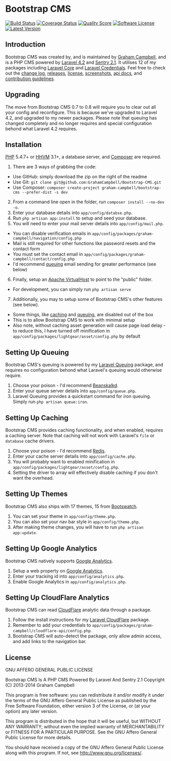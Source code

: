Bootstrap CMS
=============


[![Build Status](https://img.shields.io/travis/GrahamCampbell/Bootstrap-CMS/master.svg?style=flat)](https://travis-ci.org/GrahamCampbell/Bootstrap-CMS)
[![Coverage Status](https://img.shields.io/scrutinizer/coverage/g/GrahamCampbell/Bootstrap-CMS.svg?style=flat)](https://scrutinizer-ci.com/g/GrahamCampbell/Bootstrap-CMS/code-structure)
[![Quality Score](https://img.shields.io/scrutinizer/g/GrahamCampbell/Bootstrap-CMS.svg?style=flat)](https://scrutinizer-ci.com/g/GrahamCampbell/Bootstrap-CMS)
[![Software License](https://img.shields.io/badge/license-AGPL%203.0-brightgreen.svg?style=flat)](LICENSE.md)
[![Latest Version](https://img.shields.io/github/release/GrahamCampbell/Bootstrap-CMS.svg?style=flat)](https://github.com/GrahamCampbell/Bootstrap-CMS/releases)


## Introduction

Bootstrap CMS was created by, and is maintained by [Graham Campbell](https://github.com/GrahamCampbell), and is a PHP CMS powered by [Laravel 4.2](http://laravel.com) and [Sentry 2.1](https://cartalyst.com/manual/sentry). It utilises 12 of my packages including [Laravel Core](https://github.com/GrahamCampbell/Laravel-Core) and [Laravel Credentials](https://github.com/GrahamCampbell/Laravel-Credentials). Feel free to check out the [change log](CHANGELOG.md), [releases](https://github.com/GrahamCampbell/Bootstrap-CMS/releases), [license](LICENSE.md), [screenshots](SCREENSHOTS.md), [api docs](http://docs.grahamjcampbell.co.uk), and [contribution guidelines](CONTRIBUTING.md).


## Upgrading

The move from Bootstrap CMS 0.7 to 0.8 will require you to clear out all your config and reconfigure. This is because we've upgraded to Laravel 4.2, and upgraded to my newer packages. Please note that queuing has changed completely and no longer requires and special configuration behond what Laravel 4.2 requires.


## Installation

[PHP](https://php.net) 5.4.7+ or [HHVM](http://hhvm.com) 3.1+, a database server, and [Composer](https://getcomposer.org) are required.

1. There are 3 ways of grabbing the code:
  * Use GitHub: simply download the zip on the right of the readme
  * Use Git: `git clone git@github.com:GrahamCampbell/Bootstrap-CMS.git`
  * Use Composer: `composer create-project graham-campbell/bootstrap-cms --prefer-dist -s dev`
2. From a command line open in the folder, run `composer install --no-dev -o`.
3. Enter your database details into `app/config/databse.php`.
4. Run `php artisan app:install` to setup and seed your database.
5. You will need to enter your mail server details into `app/config/mail.php`.
  * You can disable verification emails in `app/config/packages/graham-campbell/navigation/config.php`
  * Mail is still required for other functions like password resets and the contact form
  * You must set the contact email in `app/config/packages/graham-campbell/contact/config.php`
  * I'd recommend [queuing](#setting-up-queing) email sending for greater performance (see below)
6. Finally, setup an [Apache VirtualHost](http://httpd.apache.org/docs/current/vhosts/examples.html) to point to the "public" folder.
  * For development, you can simply run `php artisan serve`
7. Additionally, you may to setup some of Bootstrap CMS's other features (see below).
  * Some things, like [caching](#setting-up-caching) and [queuing](#setting-up-queing), are disabled out of the box
  * This is to allow Bootstrap CMS to work with minimal setup
  * Also note, without caching asset generation will cause page load delay - to reduce this, I have turned off minification in `app/config/packages/lightgear/asset/config.php` by default


## Setting Up Queuing

Bootstrap CMS's queuing is powered by my [Laravel Queuing](https://github.com/GrahamCampbell/Laravel-Queuing) package, and requires no configuration behond what Laravel's queuing would otherwise require.

1. Choose your poison - I'd recommend [Beanskalkd](http://kr.github.io/beanstalkd).
2. Enter your queue server details into `app/config/queue.php`.
3. Laravel Queuing provides a quickstart command for iron queuing. Simply run `php artisan queue:iron`.


## Setting Up Caching

Bootstrap CMS provides caching functionality, and when enabled, requires a caching server.
Note that caching will not work with Laravel's `file` or `database` cache drivers.

1. Choose your poison - I'd recommend [Redis](http://redis.io).
2. Enter your cache server details into `app/config/cache.php`.
3. You will probably want to enabled minification in `app/config/packages/lightgear/asset/config.php`.
4. Setting the driver to array will effectively disable caching if you don't want the overhead.


## Setting Up Themes

Bootstrap CMS also ships with 17 themes, 15 from [Bootswatch](http://bootswatch.com).

1. You can set your theme in `app/config/theme.php`.
2. You can also set your nav bar style in `app/config/theme.php`.
3. After making theme changes, you will have to run `php artisan app:update`.


## Setting Up Google Analytics

Bootstrap CMS natively supports [Google Analytics](http://www.google.com/analytics).

1. Setup a web property on [Google Analytics](http://www.google.com/analytics).
2. Enter your tracking id into `app/config/analytics.php`.
3. Enable Google Analytics in `app/config/analytics.php`.


## Setting Up CloudFlare Analytics

Bootstrap CMS can read [CloudFlare](https://www.cloudflare.com/) analytic data through a package.

1. Follow the install instructions for my [Laravel CloudFlare](https://github.com/GrahamCampbell/Laravel-CloudFlare) package.
2. Remember to add your credentials to `app/config/packages/graham-campbell/cloudflare-api/config.php`.
3. Bootstrap CMS will auto-detect the package, only allow admin access, and add links to the navigation bar.


## License

GNU AFFERO GENERAL PUBLIC LICENSE

Bootstrap CMS Is A PHP CMS Powered By Laravel And Sentry 2.1
Copyright (C) 2013-2014  Graham Campbell

This program is free software: you can redistribute it and/or modify
it under the terms of the GNU Affero General Public License as published by
the Free Software Foundation, either version 3 of the License, or
(at your option) any later version.

This program is distributed in the hope that it will be useful,
but WITHOUT ANY WARRANTY; without even the implied warranty of
MERCHANTABILITY or FITNESS FOR A PARTICULAR PURPOSE.  See the
GNU Affero General Public License for more details.

You should have received a copy of the GNU Affero General Public License
along with this program.  If not, see <http://www.gnu.org/licenses/>.

